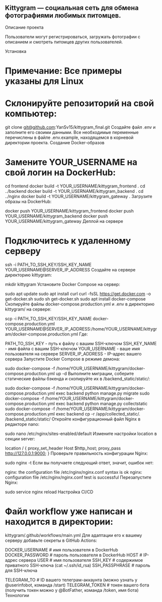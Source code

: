 ## Kittygram — социальная сеть для обмена фотографиями любимых питомцев.

Описание проекта

Пользователи могут регистрироваться, загружать фотографии с описанием и смотреть питомцев других пользователей.

Установка

# Примечание: Все примеры указаны для Linux
 
# Склонируйте репозиторий на свой компьютер:
git clone git@github.com:YanSv15/kittygram_final.git
Создайте файл .env и заполните его своими данными. Все необходимые переменные перечислены в файле .env.example, находящемся в корневой директории проекта.
Создание Docker-образов

# Замените YOUR_USERNAME на свой логин на DockerHub:

cd frontend
docker build -t YOUR_USERNAME/kittygram_frontend .
cd ../backend
docker build -t YOUR_USERNAME/kittygram_backend .
cd ../nginx
docker build -t YOUR_USERNAME/kittygram_gateway . 
Загрузите образы на DockerHub:

docker push YOUR_USERNAME/kittygram_frontend
docker push YOUR_USERNAME/kittygram_backend
docker push YOUR_USERNAME/kittygram_gateway
Деплой на сервере

# Подключитесь к удаленному серверу

ssh -i PATH_TO_SSH_KEY/SSH_KEY_NAME YOUR_USERNAME@SERVER_IP_ADDRESS 
Создайте на сервере директорию kittygram:

mkdir kittygram
Установите Docker Compose на сервер:

sudo apt update
sudo apt install curl
curl -fsSL https://get.docker.com -o get-docker.sh
sudo sh get-docker.sh
sudo apt install docker-compose
Скопируйте файлы docker-compose.production.yml и .env в директорию kittygram/ на сервере:

scp -i PATH_TO_SSH_KEY/SSH_KEY_NAME docker-compose.production.yml YOUR_USERNAME@SERVER_IP_ADDRESS:/home/YOUR_USERNAME/kittygram/docker-compose.production.yml
Где:

PATH_TO_SSH_KEY - путь к файлу с вашим SSH-ключом
SSH_KEY_NAME - имя файла с вашим SSH-ключом
YOUR_USERNAME - ваше имя пользователя на сервере
SERVER_IP_ADDRESS - IP-адрес вашего сервера
Запустите Docker Compose в режиме демона:

sudo docker-compose -f /home/YOUR_USERNAME/kittygram/docker-compose.production.yml up -d
Выполните миграции, соберите статические файлы бэкенда и скопируйте их в /backend_static/static/:

sudo docker-compose -f /home/YOUR_USERNAME/kittygram/docker-compose.production.yml exec backend python manage.py migrate
sudo docker-compose -f /home/YOUR_USERNAME/kittygram/docker-compose.production.yml exec backend python manage.py collectstatic
sudo docker-compose -f /home/YOUR_USERNAME/kittygram/docker-compose.production.yml exec backend cp -r /app/collected_static/. /backend_static/static/
Откройте конфигурационный файл Nginx в редакторе nano:

sudo nano /etc/nginx/sites-enabled/default
Измените настройки location в секции server:

location / {
    proxy_set_header Host $http_host;
    proxy_pass http://127.0.0.1:9000;
}
Проверьте правильность конфигурации Nginx:

sudo nginx -t
Если вы получаете следующий ответ, значит, ошибок нет:

nginx: the configuration file /etc/nginx/nginx.conf syntax is ok
nginx: configuration file /etc/nginx/nginx.conf test is successful
Перезапустите Nginx:

sudo service nginx reload
Настройка CI/CD

# Файл workflow уже написан и находится в директории:

kittygram/.github/workflows/main.yml
Для адаптации его к вашему серверу добавьте секреты в GitHub Actions:

DOCKER_USERNAME                # имя пользователя в DockerHub
DOCKER_PASSWORD                # пароль пользователя в DockerHub
HOST                           # IP-адрес сервера
USER                           # имя пользователя
SSH_KEY                        # содержимое приватного SSH-ключа (cat ~/.ssh/id_rsa)
SSH_PASSPHRASE                 # пароль для SSH-ключа

TELEGRAM_TO                    # ID вашего телеграм-аккаунта (можно узнать у @userinfobot, команда /start)
TELEGRAM_TOKEN                 # токен вашего бота (получить токен можно у @BotFather, команда /token, имя бота)
Технологии

